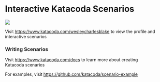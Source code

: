# Interactive Katacoda Scenarios

[![](http://shields.katacoda.com/katacoda/wesleycharlesblake/count.svg)](https://www.katacoda.com/wesleycharlesblake "Get your profile on Katacoda.com")

Visit https://www.katacoda.com/wesleycharlesblake to view the profile and interactive scenarios

### Writing Scenarios
Visit https://www.katacoda.com/docs to learn more about creating Katacoda scenarios

For examples, visit https://github.com/katacoda/scenario-example
